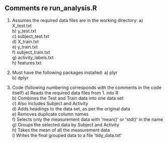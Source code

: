 ## Comments re run_analysis.R ##

1. Assumes the required data files are in the working directory:
      a) X_test.txt  
      b) y_test.txt  
      c) subject_test.txt  
      d) X_train.txt  
      e) y_train.txt  
      f) subject_train.txt  
      g) activity_labels.txt  
      h) features.txt  

2. Must have the following packages installed: 
      a) plyr  
      b) dplyr  

3. Code (following numbering corresponds with the comments in the code itself)
      a) Reads the required data files from 1. into R  
      b) Combines the Test and Train data into one data set  
      c) Also includes Subject and Activity  
      d) Adds headings to the data set, as per the original data  
      e) Removes duplicate column names  
      f) Selects only the measurement data with 'mean()' or 'std()' in the name  
      g) Groups the selected data by Subject and Activity  
      h) Takes the mean of all the measurement data  
      i) Writes the final grouped data to a file 'tidy_data.txt'  